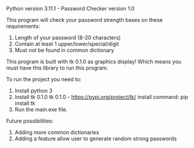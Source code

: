 Python version 3.11.1 - Password Checker version 1.0

This program will check your password strength bases on these requirements:
1. Length of your password (8-20 characters)
2. Contain at least 1 upper/lower/special/digit
3. Must not be found in common dictionary

This program is built with tk 0.1.0 as graphics display! Which means you must have this library to run this program.

To run the project you need to:
1. Install python 3
2. Install tk 0.1.0
    tk 0.1.0 - https://pypi.org/project/tk/
    install command: pip install tk
3. Run the main.exe file.

Future possibilities:
1. Adding more common dictionaries
2. Adding a feature allow user to generate random strong passwords